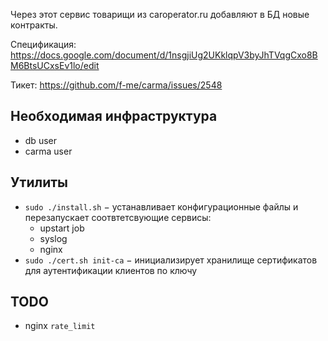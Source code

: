 
Через этот сервис товарищи из caroperator.ru добавляют в БД новые контракты.

Спецификация: https://docs.google.com/document/d/1nsgjiUg2UKklqpV3byJhTVqgCxo8BM6BtsUCxsEv1lo/edit

Тикет: https://github.com/f-me/carma/issues/2548


Необходимая инфраструктура
--------------------------

  - db user
  - carma user

Утилиты
-------

  - `sudo ./install.sh` − устанавливает конфигурационные файлы и перезапускает
    соотвтетсвующие сервисы:
    + upstart job
    + syslog
    + nginx
  - `sudo ./cert.sh init-ca` − инициализирует хранилище сертификатов для
    аутентификации клиентов по ключу


TODO
----

  - nginx `rate_limit`
